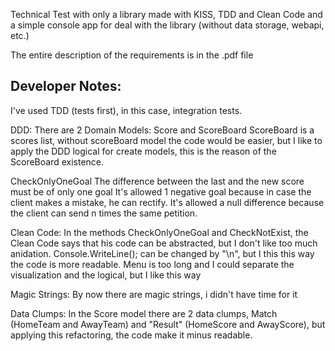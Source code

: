 Technical Test with only a library made with KISS, TDD and Clean Code and a simple console app for deal with the library 
(without data storage, webapi, etc.)

The entire description of the requirements is in the .pdf file


Developer Notes:
----------------
I've used TDD (tests first), in this case, integration tests.

DDD:
There are 2 Domain Models: Score and ScoreBoard
ScoreBoard is a scores list, without scoreBoard model the code would be easier,
but I like to apply the DDD logical for create models, this is the reason of the ScoreBoard existence.

CheckOnlyOneGoal
    The difference between the last and the new score must be of only one goal
    It's allowed 1 negative goal because in case the client makes a mistake, he can rectify.
    It's allowed a null difference because the client can send n times the same petition.

Clean Code:
In the methods CheckOnlyOneGoal and CheckNotExist, the Clean Code says that his code can be abstracted, 
but I don't like too much anidation.
Console.WriteLine(); can be changed by "\n", but I this this way the code is more readable.
Menu is too long and I could separate the visualization and the logical, but I like this way

Magic Strings:
By now there are magic strings, i didn't have time for it

Data Clumps:
In the Score model there are 2 data clumps, Match (HomeTeam and AwayTeam) and "Result" (HomeScore and AwayScore),
but applying this refactoring, the code make it minus readable. 
